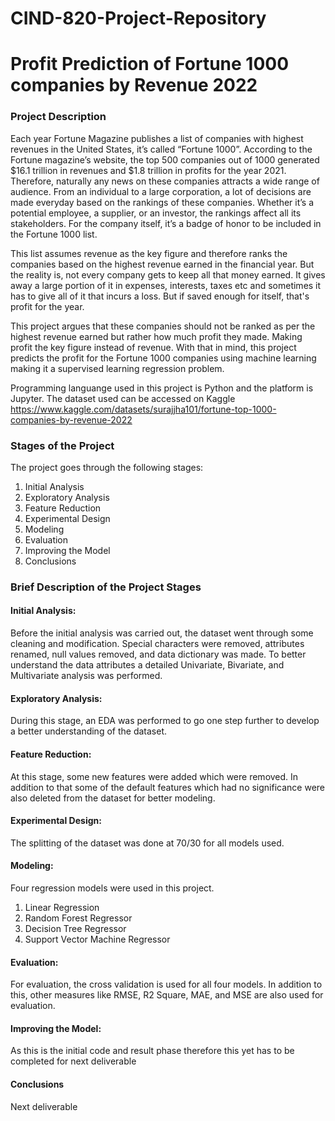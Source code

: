 # CIND-820-Project-Repository
# Profit Prediction of Fortune 1000 companies by Revenue 2022

### Project Description
Each year Fortune Magazine publishes a list of companies with highest revenues in the United States, it’s called “Fortune 1000”.
 According to the Fortune magazine’s website, the top 500 companies out of 1000 generated $16.1 trillion in revenues and $1.8 trillion in profits for the year 2021.
 Therefore, naturally any news on these companies attracts a wide range of audience.
 From an individual to a large corporation, a lot of decisions are made everyday based on the rankings of these companies. Whether it’s a potential employee, a supplier, or an investor, the rankings affect all its stakeholders.
 For the company itself, it’s a badge of honor to be included in the Fortune 1000 list.
 
 This list assumes revenue as the key figure and therefore ranks the companies based on the highest revenue earned in the financial year. But the reality is, 
 not every company gets to keep all that money earned. It gives away a large portion of it in expenses, interests, taxes etc and sometimes it has to give all of it that incurs a loss. 
 But if saved enough for itself, that's profit for the year.
 
 This project argues that these companies should not be ranked as per the highest revenue earned but rather how much profit they made. Making profit the key figure instead of revenue.
 With that in mind, this project predicts the profit for the Fortune 1000 companies using machine learning making it a supervised learning regression problem.
 
 Programming languange used in this project is Python and the platform is Jupyter. The dataset used can be accessed on Kaggle
 https://www.kaggle.com/datasets/surajjha101/fortune-top-1000-companies-by-revenue-2022
 
 ### Stages of the Project
 
 The project goes through the following stages:
 
 1. Initial Analysis
 2. Exploratory Analysis
 3. Feature Reduction
 4. Experimental Design
 5. Modeling
 6. Evaluation
 7. Improving the Model
 8. Conclusions
 
 ### Brief Description of the Project Stages
 
 #### Initial Analysis: 
Before the initial analysis was carried out, the dataset went through some cleaning and modification. Special characters were removed, attributes renamed, null values removed, and data dictionary was made. 
To better understand the data attributes a detailed Univariate, Bivariate, and Multivariate analysis was performed.

 #### Exploratory Analysis: 
During this stage, an EDA was performed to go one step further to develop a better understanding of the dataset.

 #### Feature Reduction: 
At this stage, some new features were added which were removed. In addition to that some of the default features which had no significance were also deleted from the dataset for better modeling.

 #### Experimental Design:
 The splitting of the dataset was done at 70/30 for all models used.
 
 #### Modeling:
 Four regression models were used in this project. 
 1) Linear Regression
 2) Random Forest Regressor
 3) Decision Tree Regressor
 4) Support Vector Machine Regressor
 
 #### Evaluation:
 For evaluation, the cross validation is used for all four models. In addition to this, other measures like RMSE, R2 Square, MAE, and MSE are also used for evaluation.
 
 #### Improving the Model:
 As this is the initial code and result phase therefore this yet has to be completed for next deliverable
 
 #### Conclusions
 Next deliverable

